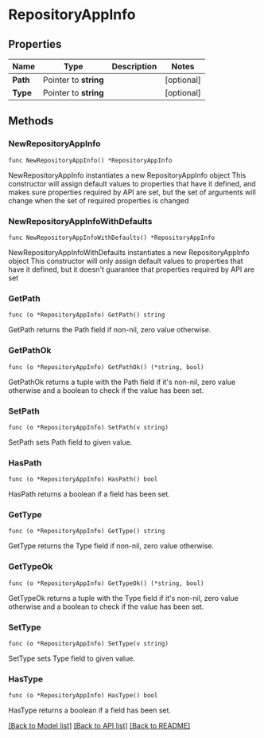 # RepositoryAppInfo

## Properties

Name | Type | Description | Notes
------------ | ------------- | ------------- | -------------
**Path** | Pointer to **string** |  | [optional] 
**Type** | Pointer to **string** |  | [optional] 

## Methods

### NewRepositoryAppInfo

`func NewRepositoryAppInfo() *RepositoryAppInfo`

NewRepositoryAppInfo instantiates a new RepositoryAppInfo object
This constructor will assign default values to properties that have it defined,
and makes sure properties required by API are set, but the set of arguments
will change when the set of required properties is changed

### NewRepositoryAppInfoWithDefaults

`func NewRepositoryAppInfoWithDefaults() *RepositoryAppInfo`

NewRepositoryAppInfoWithDefaults instantiates a new RepositoryAppInfo object
This constructor will only assign default values to properties that have it defined,
but it doesn't guarantee that properties required by API are set

### GetPath

`func (o *RepositoryAppInfo) GetPath() string`

GetPath returns the Path field if non-nil, zero value otherwise.

### GetPathOk

`func (o *RepositoryAppInfo) GetPathOk() (*string, bool)`

GetPathOk returns a tuple with the Path field if it's non-nil, zero value otherwise
and a boolean to check if the value has been set.

### SetPath

`func (o *RepositoryAppInfo) SetPath(v string)`

SetPath sets Path field to given value.

### HasPath

`func (o *RepositoryAppInfo) HasPath() bool`

HasPath returns a boolean if a field has been set.

### GetType

`func (o *RepositoryAppInfo) GetType() string`

GetType returns the Type field if non-nil, zero value otherwise.

### GetTypeOk

`func (o *RepositoryAppInfo) GetTypeOk() (*string, bool)`

GetTypeOk returns a tuple with the Type field if it's non-nil, zero value otherwise
and a boolean to check if the value has been set.

### SetType

`func (o *RepositoryAppInfo) SetType(v string)`

SetType sets Type field to given value.

### HasType

`func (o *RepositoryAppInfo) HasType() bool`

HasType returns a boolean if a field has been set.


[[Back to Model list]](../README.md#documentation-for-models) [[Back to API list]](../README.md#documentation-for-api-endpoints) [[Back to README]](../README.md)


